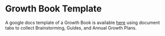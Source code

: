 # Growth Book Template

A google docs template of a Growth Book is available [here](https://docs.google.com/document/d/1Jg7qxvi6ZjfZRCy1O3uAYHv_kFkX2o3su9uN3y40GGk/edit?usp=sharing) using document tabs to collect Brainstorming, Guides, and Annual Growth Plans.
